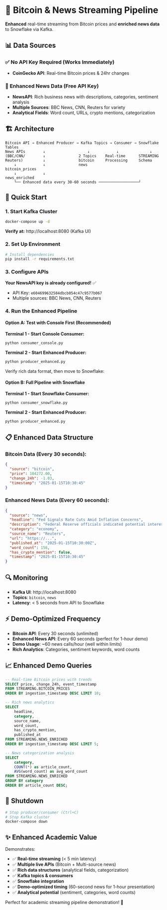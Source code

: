 # 🚀 Bitcoin & News Streaming Pipeline

**Enhanced** real-time streaming from Bitcoin prices and **enriched news data** to Snowflake via Kafka.

## 📊 Data Sources

### ✅ **No API Key Required (Works Immediately)**
- **CoinGecko API**: Real-time Bitcoin prices & 24hr changes

### 🔑 **Enhanced News Data (Free API Key)**
- **NewsAPI**: Rich business news with descriptions, categories, sentiment analysis
- **Multiple Sources**: BBC News, CNN, Reuters for variety
- **Analytical Fields**: Word count, URLs, crypto mentions, categorization

## 🏗️ Architecture

```
Bitcoin API → Enhanced Producer → Kafka Topics → Consumer → Snowflake Tables
News APIs        ↓                   ↓            ↓              ↓
(BBC/CNN/        ↓               2 Topics    Real-time      STREAMING
Reuters)         ↓               bitcoin     Processing     Schema
    ↓            ↓               news                       bitcoin_prices
    ↓            ↓                                         news_enriched
    └── Enhanced data every 30-60 seconds ──────────────────┘
```

## 🚀 Quick Start

### 1. Start Kafka Cluster
```bash
docker-compose up -d
```

**Verify at:** http://localhost:8080 (Kafka UI)

### 2. Set Up Environment
```bash
# Install dependencies
pip install -r requirements.txt
```

### 3. Configure APIs

**Your NewsAPI key is already configured!** ✅
- API Key: `e604699632584dbcb054c47c9577b067`
- Multiple sources: BBC News, CNN, Reuters

### 4. Run the Enhanced Pipeline

#### **Option A: Test with Console First (Recommended)**

**Terminal 1 - Start Console Consumer:**
```bash
python consumer_console.py
```

**Terminal 2 - Start Enhanced Producer:**
```bash
python producer_enhanced.py
```

Verify rich data format, then move to Snowflake:

#### **Option B: Full Pipeline with Snowflake**

**Terminal 1 - Start Snowflake Consumer:**
```bash
python consumer_snowflake.py
```

**Terminal 2 - Start Enhanced Producer:**
```bash
python producer_enhanced.py
```

## 📋 Enhanced Data Structure

### **Bitcoin Data (Every 30 seconds):**
```json
{
  "source": "bitcoin",
  "price": 104272.00,
  "change_24h": -1.03,
  "timestamp": "2025-01-15T10:30:45"
}
```

### **Enhanced News Data (Every 60 seconds):**
```json
{
  "source": "news",
  "headline": "Fed Signals Rate Cuts Amid Inflation Concerns",
  "description": "Federal Reserve officials indicated potential interest rate reductions...",
  "category": "economy",
  "source_name": "Reuters",
  "url": "https://...",
  "published_at": "2025-01-15T10:30:00Z",
  "word_count": 156,
  "has_crypto_mention": false,
  "timestamp": "2025-01-15T10:30:45"
}
```

## 🔍 Monitoring

- **Kafka UI**: http://localhost:8080
- **Topics**: `bitcoin`, `news`
- **Latency**: < 5 seconds from API to Snowflake

## ⚡ Demo-Optimized Frequency

- **Bitcoin API**: Every 30 seconds (unlimited)
- **Enhanced News API**: Every 60 seconds (perfect for 1-hour demo)
- **Demo Usage**: ~60 news calls/hour (well within limits)
- **Rich Analytics**: Categories, sentiment keywords, word counts

## 📈 Enhanced Demo Queries

```sql
-- Real-time Bitcoin prices with trends
SELECT price, change_24h, event_timestamp
FROM STREAMING.BITCOIN_PRICES
ORDER BY ingestion_timestamp DESC LIMIT 10;

-- Rich news analytics
SELECT
    headline,
    category,
    source_name,
    word_count,
    has_crypto_mention,
    published_at
FROM STREAMING.NEWS_ENRICHED
ORDER BY ingestion_timestamp DESC LIMIT 5;

-- News categorization analysis
SELECT
    category,
    COUNT(*) as article_count,
    AVG(word_count) as avg_word_count
FROM STREAMING.NEWS_ENRICHED
GROUP BY category
ORDER BY article_count DESC;
```

## 🛑 Shutdown

```bash
# Stop producer/consumer (Ctrl+C)
# Stop Kafka cluster
docker-compose down
```

## ✨ Enhanced Academic Value

Demonstrates:
- ✅ **Real-time streaming** (< 5 min latency)
- ✅ **Multiple live APIs** (Bitcoin + Multi-source news)
- ✅ **Rich data structures** (analytical fields, categorization)
- ✅ **Kafka topics & consumers**
- ✅ **Snowflake integration**
- ✅ **Demo-optimized timing** (60-second news for 1-hour presentation)
- ✅ **Analytical potential** (sentiment, categories, word counts)

Perfect for academic streaming pipeline demonstration! 🎯
